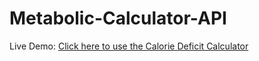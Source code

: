 # Metabolic-Calculator-API
Live Demo: [Click here to use the Calorie Deficit Calculator](https://metabolic-calculator-client.onrender.com)

